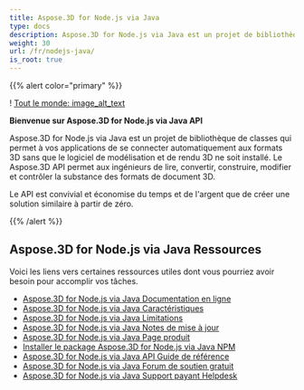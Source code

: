 ```yaml
---
title: Aspose.3D for Node.js via Java
type: docs
description: Aspose.3D for Node.js via Java est un projet de bibliothèque de classes qui permet à vos applications de se connecter automatiquement aux formats 3D sans que le logiciel de modélisation et de rendu 3D ne soit installé. Le Aspose.3D API permet aux ingénieurs de lire, convertir, construire, modifier et contrôler la substance des formats de document 3D.
weight: 30
url: /fr/nodejs-java/
is_root: true
---
```

{{% alert color="primary" %}} 

! [Tout le monde: image_alt_text](home_1.png)

**Bienvenue sur Aspose.3D for Node.js via Java API**

Aspose.3D for Node.js via Java est un projet de bibliothèque de classes qui permet à vos applications de se connecter automatiquement aux formats 3D sans que le logiciel de modélisation et de rendu 3D ne soit installé. Le Aspose.3D API permet aux ingénieurs de lire, convertir, construire, modifier et contrôler la substance des formats de document 3D.

Le API est convivial et économise du temps et de l'argent que de créer une solution similaire à partir de zéro.

{{% /alert %}} 
##  **Aspose.3D for Node.js via Java Ressources**
Voici les liens vers certaines ressources utiles dont vous pourriez avoir besoin pour accomplir vos tâches.

- [Aspose.3D for Node.js via Java Documentation en ligne](/3d/fr/nodejs-java/)
- [Aspose.3D for Node.js via Java Caractéristiques](/3d/fr/nodejs-java/product-overview/#productoverview-richfeatures)
- [Aspose.3D for Node.js via Java Limitations](/3d/fr/nodejs-java/installation/#installation-systemrequirements)
- [Aspose.3D for Node.js via Java Notes de mise à jour](https://releases.aspose.com/3d/nodejs-java/release-notes/)
- [Aspose.3D for Node.js via Java Page produit](https://products.aspose.com/3d/nodejs-java/)
- [Installer le package Aspose.3D for Node.js via Java NPM](https://www.npmjs.com/package/aspose.3d)
- [Aspose.3D for Node.js via Java API Guide de référence](https://reference.aspose.com/3d/java)
- [Aspose.3D for Node.js via Java Forum de soutien gratuit](https://forum.aspose.com/c/3d/18)
- [Aspose.3D for Node.js via Java Support payant Helpdesk](https://helpdesk.aspose.com/)
